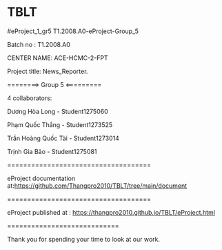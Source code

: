 # TBLT
#eProject_1_gr5 T1.2008.A0-eProject-Group_5

Batch no : T1.2008.A0

CENTER NAME: ACE-HCMC-2-FPT

Project title: News_Reporter.

========> Group 5 <=========

4 collaborators:

   Dương Hòa Long - Student1275060
   	
   Phạm Quốc Thắng - Student1273525
   
   Trần Hoàng Quốc Tài - Student1273014
   
   Trịnh Gia Bảo - Student1275081


====================================

eProject documentation at:https://github.com/Thangpro2010/TBLT/tree/main/document

====================================

eProject published at : https://thangpro2010.github.io/TBLT/eProject.html

============================

Thank you for spending your time to look at our work.
